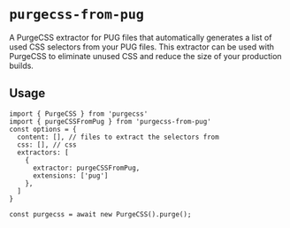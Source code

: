 # `purgecss-from-pug`

A PurgeCSS extractor for PUG files that automatically generates a list of used CSS selectors from your PUG files. This extractor can be used with PurgeCSS to eliminate unused CSS and reduce the size of your production builds.

## Usage

```
import { PurgeCSS } from 'purgecss'
import { purgeCSSFromPug } from 'purgecss-from-pug'
const options = {
  content: [], // files to extract the selectors from
  css: [], // css
  extractors: [
    {
      extractor: purgeCSSFromPug,
      extensions: ['pug']
    },
  ]
}

const purgecss = await new PurgeCSS().purge();
```
